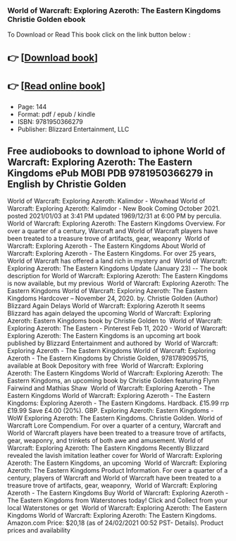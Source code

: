 ### World of Warcraft: Exploring Azeroth: The Eastern Kingdoms Christie Golden ebook

To Download or Read This book click on the link button below :

## 👉  [**[Download book](http://get-pdfs.com/download.php?group=book&from=github.com&id=582444&lnk=1063 "Download book")**]

## 👉  [**[Read online book](http://get-pdfs.com/download.php?group=book&from=github.com&id=582444&lnk=1063 "Read online book")**]


* Page: 144
* Format: pdf / epub / kindle
* ISBN: 9781950366279
* Publisher: Blizzard Entertainment, LLC



## Free audiobooks to download to iphone World of Warcraft: Exploring Azeroth: The Eastern Kingdoms ePub MOBI PDB 9781950366279 in English by Christie Golden



 World of Warcraft: Exploring Azeroth: Kalimdor  - Wowhead World of Warcraft: Exploring Azeroth: Kalimdor - New Book Coming October 2021. posted 2021/01/03 at 3:41 PM updated 1969/12/31 at 6:00 PM by perculia.
 World of Warcraft: Exploring Azeroth: The Eastern Kingdoms Overview. For over a quarter of a century, Warcraft and World of Warcraft players have been treated to a treasure trove of artifacts, gear, weaponry 
 World of Warcraft: Exploring Azeroth - The Eastern Kingdoms About World of Warcraft: Exploring Azeroth - The Eastern Kingdoms. For over 25 years, World of Warcraft has offered a land rich in mystery and 
 World of Warcraft: Exploring Azeroth: The Eastern Kingdoms Update (January 23) -- The book description for World of Warcraft: Exploring Azeroth: The Eastern Kingdoms is now available, but my previous 
 World of Warcraft: Exploring Azeroth: The Eastern Kingdoms World of Warcraft: Exploring Azeroth: The Eastern Kingdoms Hardcover – November 24, 2020. by. Christie Golden (Author)
 Blizzard Again Delays World of Warcraft: Exploring Azeroth It seems Blizzard has again delayed the upcoming World of Warcraft: Exploring Azeroth: Eastern Kingdoms book by Christie Golden to 
 World of Warcraft: Exploring Azeroth: The Eastern  - Pinterest Feb 11, 2020 - World of Warcraft: Exploring Azeroth: The Eastern Kingdoms is an upcoming art book published by Blizzard Entertainment and authored by 
 World of Warcraft: Exploring Azeroth - The Eastern Kingdoms World of Warcraft: Exploring Azeroth - The Eastern Kingdoms by Christie Golden, 9781789095715, available at Book Depository with free 
 World of Warcraft: Exploring Azeroth: The Eastern Kingdoms World of Warcraft: Exploring Azeroth: The Eastern Kingdoms, an upcoming book by Christie Golden featuring Flynn Fairwind and Mathias Shaw 
 World of Warcraft: Exploring Azeroth - The Eastern Kingdoms World of Warcraft: Exploring Azeroth - The Eastern Kingdoms: Exploring Azeroth - The Eastern Kingdoms. Hardback. £15.99 rrp £19.99 Save £4.00 (20%). GBP.
 Exploring Azeroth: Eastern Kingdoms - WoW Exploring Azeroth: The Eastern Kingdoms. Christie Golden. World of Warcraft Lore Compendium. For over a quarter of a century, Warcraft and World of Warcraft players have been treated to a treasure trove of artifacts, gear, weaponry, and trinkets of both awe and amusement.
 World of Warcraft: Exploring Azeroth: The Eastern Kingdoms Recently Blizzard revealed the lavish imitation leather cover for World of Warcraft: Exploring Azeroth: The Eastern Kingdoms, an upcoming 
 World of Warcraft: Exploring Azeroth: The Eastern Kingdoms Product Information. For over a quarter of a century, players of Warcraft and World of Warcraft have been treated to a treasure trove of artifacts, gear, weaponry, 
 World of Warcraft: Exploring Azeroth - The Eastern Kingdoms Buy World of Warcraft: Exploring Azeroth - The Eastern Kingdoms from Waterstones today! Click and Collect from your local Waterstones or get 
 World of Warcraft: Exploring Azeroth: The Eastern Kingdoms World of Warcraft: Exploring Azeroth: The Eastern Kingdoms. Amazon.com Price: $20,18 (as of 24/02/2021 00:52 PST- Details). Product prices and availability 





